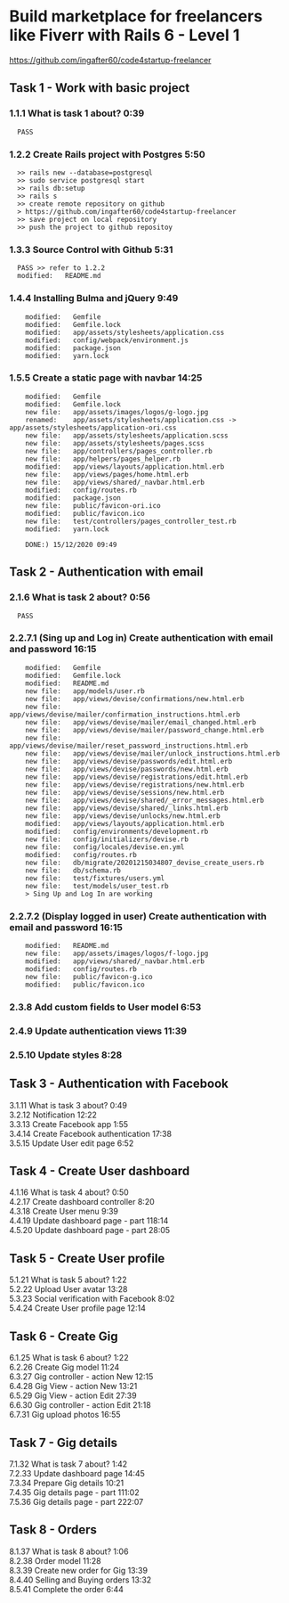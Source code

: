 # Build marketplace for freelancers like Fiverr with Rails 6 - Level 1

https://github.com/ingafter60/code4startup-freelancer

## Task 1 - Work with basic project

### 1.1.1 What is task 1 about? 0:39

      PASS

### 1.2.2 Create Rails project with Postgres 5:50

      >> rails new --database=postgresql
      >> sudo service postgresql start
      >> rails db:setup
      >> rails s
      >> create remote repository on github
      > https://github.com/ingafter60/code4startup-freelancer
      >> save project on local repository
      >> push the project to github repositoy

### 1.3.3 Source Control with Github 5:31

      PASS >> refer to 1.2.2
      modified:   README.md

### 1.4.4 Installing Bulma and jQuery 9:49

        modified:   Gemfile
        modified:   Gemfile.lock
        modified:   app/assets/stylesheets/application.css
        modified:   config/webpack/environment.js
        modified:   package.json
        modified:   yarn.lock

### 1.5.5 Create a static page with navbar 14:25

        modified:   Gemfile
        modified:   Gemfile.lock
        new file:   app/assets/images/logos/g-logo.jpg
        renamed:    app/assets/stylesheets/application.css -> app/assets/stylesheets/application-ori.css
        new file:   app/assets/stylesheets/application.scss
        new file:   app/assets/stylesheets/pages.scss
        new file:   app/controllers/pages_controller.rb
        new file:   app/helpers/pages_helper.rb
        modified:   app/views/layouts/application.html.erb
        new file:   app/views/pages/home.html.erb
        new file:   app/views/shared/_navbar.html.erb
        modified:   config/routes.rb
        modified:   package.json
        new file:   public/favicon-ori.ico
        modified:   public/favicon.ico
        new file:   test/controllers/pages_controller_test.rb
        modified:   yarn.lock

        DONE:) 15/12/2020 09:49

## Task 2 - Authentication with email

### 2.1.6 What is task 2 about? 0:56

      PASS

### 2.2.7.1 (Sing up and Log in) Create authentication with email and password 16:15

        modified:   Gemfile
        modified:   Gemfile.lock
        modified:   README.md
        new file:   app/models/user.rb
        new file:   app/views/devise/confirmations/new.html.erb
        new file:   app/views/devise/mailer/confirmation_instructions.html.erb
        new file:   app/views/devise/mailer/email_changed.html.erb
        new file:   app/views/devise/mailer/password_change.html.erb
        new file:   app/views/devise/mailer/reset_password_instructions.html.erb
        new file:   app/views/devise/mailer/unlock_instructions.html.erb
        new file:   app/views/devise/passwords/edit.html.erb
        new file:   app/views/devise/passwords/new.html.erb
        new file:   app/views/devise/registrations/edit.html.erb
        new file:   app/views/devise/registrations/new.html.erb
        new file:   app/views/devise/sessions/new.html.erb
        new file:   app/views/devise/shared/_error_messages.html.erb
        new file:   app/views/devise/shared/_links.html.erb
        new file:   app/views/devise/unlocks/new.html.erb
        modified:   app/views/layouts/application.html.erb
        modified:   config/environments/development.rb
        new file:   config/initializers/devise.rb
        new file:   config/locales/devise.en.yml
        modified:   config/routes.rb
        new file:   db/migrate/20201215034807_devise_create_users.rb
        new file:   db/schema.rb
        new file:   test/fixtures/users.yml
        new file:   test/models/user_test.rb
        > Sing Up and Log In are working

### 2.2.7.2 (Display logged in user) Create authentication with email and password 16:15

        modified:   README.md
        new file:   app/assets/images/logos/f-logo.jpg
        modified:   app/views/shared/_navbar.html.erb
        modified:   config/routes.rb
        new file:   public/favicon-g.ico
        modified:   public/favicon.ico

### 2.3.8 Add custom fields to User model 6:53

### 2.4.9 Update authentication views 11:39

### 2.5.10 Update styles 8:28

## Task 3 - Authentication with Facebook

3.1.11 What is task 3 about? 0:49  
3.2.12 Notification 12:22  
3.3.13 Create Facebook app 1:55  
3.4.14 Create Facebook authentication 17:38  
3.5.15 Update User edit page 6:52

## Task 4 - Create User dashboard

4.1.16 What is task 4 about? 0:50  
4.2.17 Create dashboard controller 8:20  
4.3.18 Create User menu 9:39  
4.4.19 Update dashboard page - part 118:14  
4.5.20 Update dashboard page - part 28:05

## Task 5 - Create User profile

5.1.21 What is task 5 about? 1:22  
5.2.22 Upload User avatar 13:28  
5.3.23 Social verification with Facebook 8:02  
5.4.24 Create User profile page 12:14

## Task 6 - Create Gig

6.1.25 What is task 6 about? 1:22  
6.2.26 Create Gig model 11:24  
6.3.27 Gig controller - action New 12:15  
6.4.28 Gig View - action New 13:21  
6.5.29 Gig View - action Edit 27:39  
6.6.30 Gig controller - action Edit 21:18  
6.7.31 Gig upload photos 16:55

## Task 7 - Gig details

7.1.32 What is task 7 about? 1:42  
7.2.33 Update dashboard page 14:45  
7.3.34 Prepare Gig details 10:21  
7.4.35 Gig details page - part 111:02  
7.5.36 Gig details page - part 222:07

## Task 8 - Orders

8.1.37 What is task 8 about? 1:06  
8.2.38 Order model 11:28  
8.3.39 Create new order for Gig 13:39  
8.4.40 Selling and Buying orders 13:32  
8.5.41 Complete the order 6:44
